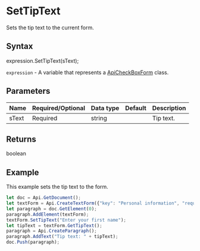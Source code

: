 # SetTipText

Sets the tip text to the current form.

## Syntax

expression.SetTipText(sText);

`expression` - A variable that represents a [ApiCheckBoxForm](../ApiCheckBoxForm.md) class.

## Parameters

| **Name** | **Required/Optional** | **Data type** | **Default** | **Description** |
| ------------- | ------------- | ------------- | ------------- | ------------- |
| sText | Required | string |  | Tip text. |

## Returns

boolean

## Example

This example sets the tip text to the form.

```javascript
let doc = Api.GetDocument();
let textForm = Api.CreateTextForm({"key": "Personal information", "required": true, "placeholder": "First name", "comb": true, "maxCharacters": 10, "cellWidth": 3, "multiLine": false, "autoFit": false});
let paragraph = doc.GetElement(0);
paragraph.AddElement(textForm);
textForm.SetTipText("Enter your first name");
let tipText = textForm.GetTipText();
paragraph = Api.CreateParagraph();
paragraph.AddText("Tip text: " + tipText);
doc.Push(paragraph);
```
